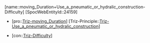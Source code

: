 ﻿---
type: TrizContradiction
aliases:
- moving_Duration+Use_a_pneumatic_or_hydralic_construction-Difficulty
license: CC BY-SA 4.0
copyright: https://github.com/SpocWeb
IsDeleted: false
IsReadOnly: false
Confidential: public
tags: 
- Triz/Contradiction
---
[name::moving_Duration+Use_a_pneumatic_or_hydralic_construction-Difficulty]
[SpocWebEntityId::24159]
+ [pro::[Triz-moving_Duration](tech/Triz/Parameter/Triz-moving_Duration.md)]
[Triz-Principle::[Triz-Use_a_pneumatic_or_hydralic_construction](tech/Triz/Principle/Triz-Use_a_pneumatic_or_hydralic_construction.md)]
- [con::[Triz-Difficulty](tech/Triz/Parameter/Triz-Difficulty.md)]

